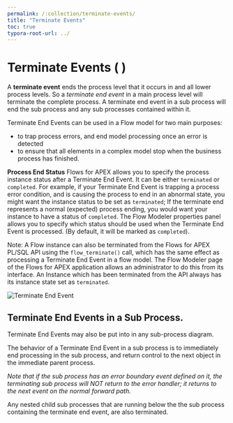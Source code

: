 ```yaml
---
permalink: /:collection/terminate-events/
title: "Terminate Events"
toc: true
typora-root-url: ../
---
```


# Terminate  Events ( <span class="bpmn-icon bpmn-icon-end-event-terminate"></span> )

A **terminate event** ends the process level that it occurs in and all lower process levels.  So a *terminate end event* in a main process level will terminate the complete process.   A terminate end event in a sub process will end the sub process and any sub processes contained within it.

Terminate End Events can be used in a Flow model for two main purposes:

- to trap process errors, and end model processing once an error is detected
- to ensure that all elements in a complex model stop when the business process has finished.

**Process End Status** Flows for APEX allows you to specify the process instance status after a Terminate End Event. It can be either `terminated` or `completed`.   For example, if your Terminate End Event is trapping a process error condition, and is causing the process to end in an abnormal state, you might want the instance status to be set as `terminated`;  If the terminate end represents a normal (expected) process ending, you would want your instance to have a status of `completed`.  The Flow Modeler properties panel allows you to specify which status should be used when the Terminate End Event is processed. (By default, it will be marked as `completed`).

Note: A Flow instance can also be terminated from the Flows for APEX PL/SQL API using the `flow_terminate()` call, which has the same effect as processing a Terminate End Event in a flow model.  The Flow Modeler page of the Flows for APEX application allows an administrator to do this from its interface.  An Instance which has been terminated from the API always has its instance state set as `terminated`.

![Terminate End Event](/assets/images/terminateEnd.png "Terminate End Event")

## Terminate End Events in a Sub Process.

Terminate End Events may also be put into in any sub-process diagram.

The behavior of a Terminate End Event in a sub process is to immediately end processing in the sub process, and return control to the next object in the immediate parent process.

*Note that if the sub process has an error boundary event defined on it, the terminating sub process will NOT return to the error handler; it returns to the next event on the normal forward path.*

Any nested child sub processes that are running below the the sub process containing the terminate end event, are also terminated.